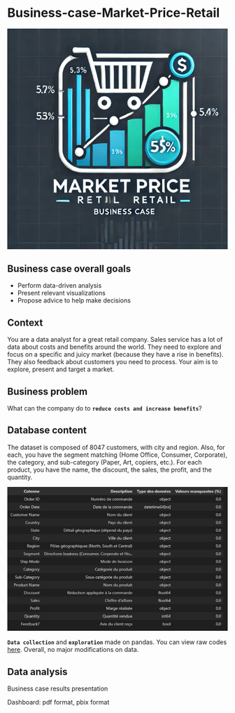 # **Business-case-Market-Price-Retail**<br>

![tffgf](./images/Capture.PNG) <br>

## **Business case overall goals**<br>

* Perform data-driven analysis<br>
* Present relevant visualizations <br>
* Propose advice to help make decisions <br>

## **Context** <br>
You are a data analyst for a great retail company. Sales service has a lot of data about costs and benefits around the world.
They need to explore and focus on a specific and juicy market (because they have a rise in benefits). They also feedback about customers you need to process. Your aim is to explore, present and target a market.<br>

## **Business problem**<br>
What can the company do to **`reduce costs and increase benefits`**?

## **Database content**<br>
The dataset is composed of 8047 customers, with city and region. Also, for each, you have the segment matching (Home Office, Consumer, Corporate), the category, and sub-category (Paper, Art, copiers, etc.). For each product, you have the name, the discount, the sales, the profit, and the quantity.<br>

![tffgf](./images/descriptif.PNG) <br>

**`Data collection`** and **`exploration`** made on pandas. You can view raw codes [here](C:\Users\Lenovo\Documents\WCS\GitHub\Business-case-Market-Price-Retail\analysis.ipynb). Overall, no major modifications on data.<br>

## **Data analysis**<br>

Business case results presentation <br>

Dashboard: pdf format, pbix format<br> 
